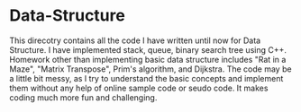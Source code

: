 # Data-Structure
This direcotry contains all the code I have written until now for Data Structure. I have implemented stack, queue, binary search tree using C++. Homework other than implementing basic data structure includes "Rat in a Maze", "Matrix Transpose", Prim's algorithm, and Dijkstra. The code may be a little bit messy, as I try to understand the basic concepts and implement them without any help of online sample code or seudo code. It makes coding much more fun and challenging.
